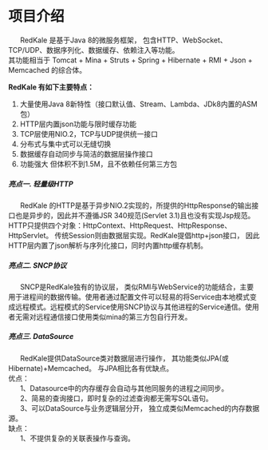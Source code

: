 <h1>项目介绍</h1>
<p>
   &nbsp;&nbsp;&nbsp;&nbsp;&nbsp;&nbsp;RedKale 是基于Java 8的微服务框架， 包含HTTP、WebSocket、TCP/UDP、数据序列化、数据缓存、依赖注入等功能。 
   <br/>其功能相当于 Tomcat + Mina + Struts + Spring + Hibernate + RMI + Json + Memcached 的综合体。
</p>
<strong>RedKale 有如下主要特点：</strong>
<ol>
<li>大量使用Java 8新特性（接口默认值、Stream、Lambda、JDk8内置的ASM包）</li>
<li>HTTP层内置json功能与限时缓存功能</li>
<li>TCP层使用NIO.2，TCP与UDP提供统一接口</li>
<li>分布式与集中式可以无缝切换</li>
<li>数据缓存自动同步与简洁的数据层操作接口</li>
<li>功能强大 但体积不到1.5M，且不依赖任何第三方包</li>
</ol>

<h5>亮点一.  轻量级HTTP</h5>
<p>
    &nbsp;&nbsp;&nbsp;&nbsp;&nbsp;&nbsp;RedKale 的HTTP是基于异步NIO.2实现的，所提供的HttpResponse的输出接口也是异步的，因此并不遵循JSR 340规范(Servlet 3.1)且也没有实现Jsp规范。 HTTP只提供四个对象：HttpContext、HttpRequest、HttpResponse、HttpServlet。 传统Session则由数据层实现。RedKale提倡http+json接口， 因此HTTP层内置了json解析与序列化接口，同时内置http缓存机制。
</p>

<h5>亮点二.  SNCP协议</h5>
<p>
    &nbsp;&nbsp;&nbsp;&nbsp;&nbsp;&nbsp;SNCP是RedKale独有的协议层， 类似RMI与WebService的功能结合，主要用于进程间的数据传输。使用者通过配置文件可以轻易的将Service由本地模式变成远程模式。远程模式的Service使用SNCP协议与其他进程的Service通信。使用者无需对远程通信接口使用类似mina的第三方包自行开发。<br/>
</p>

<h5>亮点三.  DataSource</h5>
<p>
    &nbsp;&nbsp;&nbsp;&nbsp;&nbsp;&nbsp;RedKale提供DataSource类对数据层进行操作， 其功能类似JPA(或Hibernate)+Memcached。 与JPA相比各有优缺点。<br/>
    优点： <br/>
         &nbsp;&nbsp;&nbsp;&nbsp;&nbsp;&nbsp;1、Datasource中的内存缓存会自动与其他同服务的进程之间同步。 <br/>
         &nbsp;&nbsp;&nbsp;&nbsp;&nbsp;&nbsp;2、简易的查询接口，即时复杂的过滤查询都无需写SQL语句。  <br/>
         &nbsp;&nbsp;&nbsp;&nbsp;&nbsp;&nbsp;3、可以DataSource与业务逻辑层分开， 独立成类似Memcached的内存数据源。 <br/>
    缺点： <br/>
         &nbsp;&nbsp;&nbsp;&nbsp;&nbsp;&nbsp;1、不提供复杂的关联表操作与查询。 <br/>
</p>
